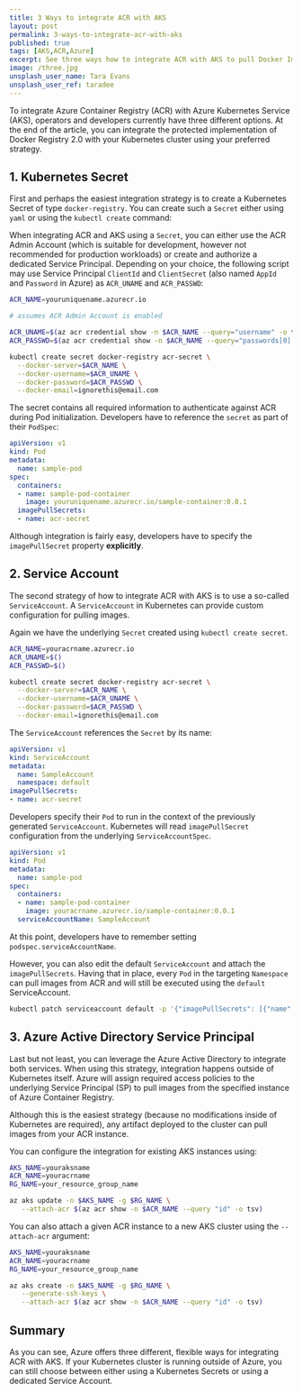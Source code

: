 ```yaml
---
title: 3 Ways to integrate ACR with AKS
layout: post
permalink: 3-ways-to-integrate-acr-with-aks
published: true
tags: [AKS,ACR,Azure]
excerpt: See three ways how to integrate ACR with AKS to pull Docker Images from your private registry.
image: /three.jpg
unsplash_user_name: Tara Evans
unsplash_user_ref: taradee
---
```


To integrate Azure Container Registry (ACR) with Azure Kubernetes Service (AKS), operators and developers currently have three different options. At the end of the article, you can integrate the protected implementation of Docker Registry 2.0 with your Kubernetes cluster using your preferred strategy.

## 1. Kubernetes Secret

First and perhaps the easiest integration strategy is to create a Kubernetes Secret of type `docker-registry`. You can create such a `Secret` either using `yaml` or using the `kubectl create` command:

When integrating ACR and AKS using a `Secret`, you can either use the ACR Admin Account (which is suitable for development, however not recommended for production workloads) or create and authorize a dedicated Service Principal. Depending on your choice, the following script may use Service Principal `ClientId` and `ClientSecret` (also named `AppId` and `Password` in Azure) as `ACR_UNAME` and `ACR_PASSWD`:

```bash
ACR_NAME=youruniquename.azurecr.io

# assumes ACR Admin Account is enabled

ACR_UNAME=$(az acr credential show -n $ACR_NAME --query="username" -o tsv)
ACR_PASSWD=$(az acr credential show -n $ACR_NAME --query="passwords[0].value" -o tsv)

kubectl create secret docker-registry acr-secret \
  --docker-server=$ACR_NAME \
  --docker-username=$ACR_UNAME \
  --docker-password=$ACR_PASSWD \
  --docker-email=ignorethis@email.com

```

The secret contains all required information to authenticate against ACR during Pod initialization. Developers have to reference the `secret` as part of their `PodSpec`:

```yaml
apiVersion: v1
kind: Pod
metadata:
  name: sample-pod
spec:
  containers:
  - name: sample-pod-container
    image: youruniquename.azurecr.io/sample-container:0.0.1
  imagePullSecrets:
  - name: acr-secret

```

Although integration is fairly easy, developers have to specify the `imagePullSecret` property **explicitly**.

## 2. Service Account

The second strategy of how to integrate ACR with AKS is to use a so-called `ServiceAccount`. A `ServiceAccount` in Kubernetes can provide custom configuration for pulling images.

Again we have the underlying `Secret` created using `kubectl create secret`.

```bash
ACR_NAME=youracrname.azurecr.io
ACR_UNAME=$()
ACR_PASSWD=$()

kubectl create secret docker-registry acr-secret \
  --docker-server=$ACR_NAME \
  --docker-username=$ACR_UNAME \
  --docker-password=$ACR_PASSWD \
  --docker-email=ignorethis@email.com
```

The `ServiceAccount` references the `Secret` by its name:

```yaml
apiVersion: v1
kind: ServiceAccount
metadata:
  name: SampleAccount
  namespace: default
imagePullSecrets:
- name: acr-secret

```

Developers specify their `Pod` to run in the context of the previously generated `ServiceAccount`. Kubernetes will read `imagePullSecret` configuration from the underlying `ServiceAccountSpec`.

```yaml
apiVersion: v1
kind: Pod
metadata:
  name: sample-pod
spec:
  containers:
  - name: sample-pod-container
    image: youracrname.azurecr.io/sample-container:0.0.1
  serviceAccountName: SampleAccount

```

At this point, developers have to remember setting `podspec.serviceAccountName`.

However, you can also edit the default `ServiceAccount` and attach the `imagePullSecrets`. Having that in place, every `Pod` in the targeting `Namespace` can pull images from ACR and will still be executed using the `default` ServiceAccount.

```bash
kubectl patch serviceaccount default -p '{"imagePullSecrets": [{"name": "acr-secret"}]}'

```

## 3. Azure Active Directory Service Principal

Last but not least, you can leverage the Azure Active Directory to integrate both services. When using this strategy, integration happens outside of Kubernetes itself. Azure will assign required access policies to the underlying Service Principal (SP) to pull images from the specified instance of Azure Container Registry.

Although this is the easiest strategy (because no modifications inside of Kubernetes are required), any artifact deployed to the cluster can pull images from your ACR instance.

You can configure the integration for existing AKS instances using:

```bash
AKS_NAME=youraksname
ACR_NAME=youracrname
RG_NAME=your_resource_group_name

az aks update -n $AKS_NAME -g $RG_NAME \
   --attach-acr $(az acr show -n $ACR_NAME --query "id" -o tsv)

```

You can also attach a given ACR instance to a new AKS cluster using the `--attach-acr` argument:

```bash
AKS_NAME=youraksname
ACR_NAME=youracrname
RG_NAME=your_resource_group_name

az aks create -n $AKS_NAME -g $RG_NAME \
   --generate-ssh-keys \
   --attach-acr $(az acr show -n $ACR_NAME --query "id" -o tsv)

```

## Summary

As you can see, Azure offers three different, flexible ways for integrating ACR with AKS. If your Kubernetes cluster is running outside of Azure, you can still choose between either using a Kubernetes Secrets or using a dedicated Service Account.
